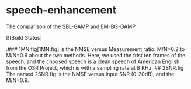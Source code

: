 # speech-enhancement
The comparison of  the SBL-GAMP and EM-BG-GAMP

[![Build Status]<tr>
<td>
<p>.### 1MN.fig[1MN.fig] is the NMSE versus Measurement ratio: M/N=0.2 to M/N=0.9 about the two methods. Here, we used the frist ten frames of the speech, and  the choosed speech is a clean speech of American English from the OSR Project, which is with a sampling rate at 8 KHz. ## 2SNR.fig The named 2SNR.fig is the NMSE versus input SNR (0-20dB), and the M/N=0.9.
